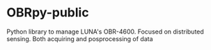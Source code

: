 # OBRpy-public
Python library to manage LUNA's OBR-4600. Focused on distributed sensing. Both acquiring and posprocessing of data
